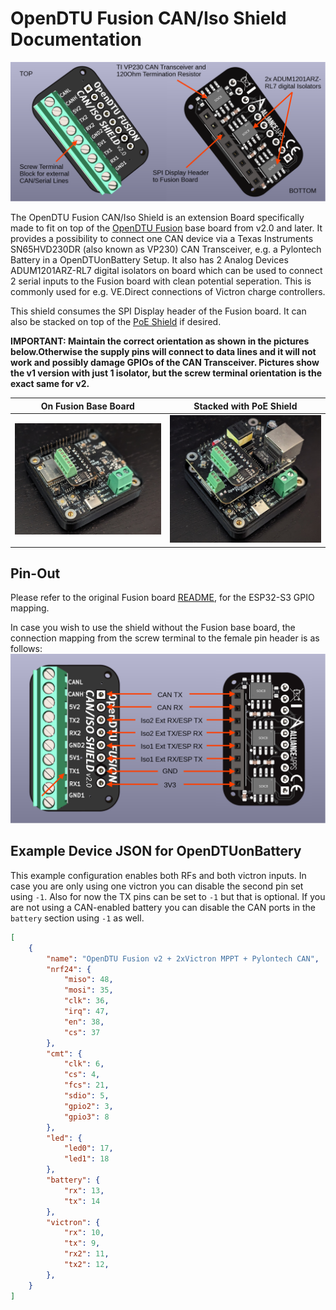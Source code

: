 # OpenDTU Fusion CAN/Iso Shield Documentation

![overview_CANIso](pics/overview_CANIso.png)

The OpenDTU Fusion CAN/Iso Shield is an extension Board specifically made to fit on top of the [OpenDTU Fusion](README.md) base board from v2.0 and later.
It provides a possibility to connect one CAN device via a Texas Instruments SN65HVD230DR (also known as VP230) CAN Transceiver, e.g. a Pylontech Battery in a 
OpenDTUonBattery Setup. It also has 2 Analog Devices ADUM1201ARZ-RL7 digital isolators on board which can be used to connect 2 serial inputs to the Fusion board with clean potential seperation. This is commonly used for e.g. VE.Direct connections of Victron charge controllers.

This shield consumes the SPI Display header of the Fusion board. It can also be stacked on top of the [PoE Shield](POE.md) if desired.

**IMPORTANT: Maintain the correct orientation as shown in the pictures below.Otherwise the supply pins will connect to data lines and it will not work and possibly damage GPIOs of the CAN Transceiver. Pictures show the v1 version with just 1 isolator, but the screw terminal orientation is the exact same for v2.**

On Fusion Base Board        | Stacked with PoE Shield
:-------------------------:|:-------------------------:
![orientation_base](pics/orientation_base.png)  |  ![orientation_PoE](pics/orientation_PoE.png)

## Pin-Out

Please refer to the original Fusion board [README](README.md#Pin-mapping-of-the-ESP32-S3-on-OpenDTU-Fusion-v2x), for the ESP32-S3 GPIO mapping.

In case you wish to use the shield without the Fusion base board, the connection mapping from the screw terminal to the female pin header is as follows:
![CanIso_header_map](pics/CANIso_header_map.png)

## Example Device JSON for OpenDTUonBattery

This example configuration enables both RFs and both victron inputs.
In case you are only using one victron you can disable the second pin set using `-1`. Also for now the TX pins can be set to `-1` but that is optional.
If you are not using a CAN-enabled battery you can disable the CAN ports in the `battery` section using `-1` as well.

```json
[
    {
        "name": "OpenDTU Fusion v2 + 2xVictron MPPT + Pylontech CAN",
        "nrf24": {
            "miso": 48,
            "mosi": 35,
            "clk": 36,
            "irq": 47,
            "en": 38,
            "cs": 37
        },
        "cmt": {
            "clk": 6,
            "cs": 4,
            "fcs": 21,
            "sdio": 5,
            "gpio2": 3,
            "gpio3": 8
        },
        "led": {
            "led0": 17,
            "led1": 18
        },
        "battery": {
            "rx": 13,
            "tx": 14
        },
        "victron": {
            "rx": 10,
            "tx": 9,
            "rx2": 11,
            "tx2": 12,
        },
    }
]
```